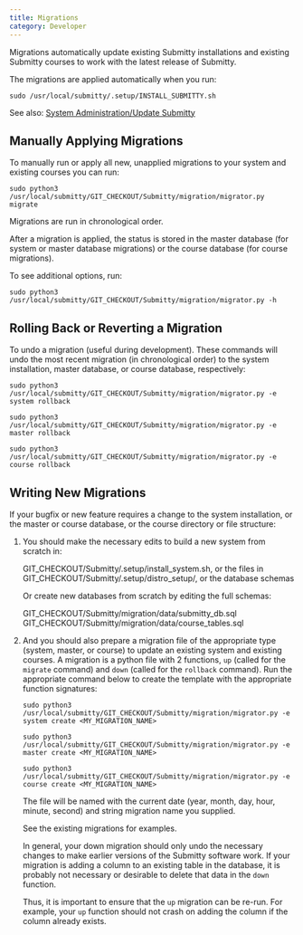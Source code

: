 ```yaml
---
title: Migrations
category: Developer
---
```



Migrations automatically update existing Submitty installations and
existing Submitty courses to work with the latest release of Submitty.

The migrations are applied automatically when you run:

```
sudo /usr/local/submitty/.setup/INSTALL_SUBMITTY.sh
```

See also: [System Administration/Update Submitty](../sysadmin/update)


## Manually Applying Migrations

To manually run or apply all new, unapplied migrations to your system
and existing courses you can run:

```
sudo python3 /usr/local/submitty/GIT_CHECKOUT/Submitty/migration/migrator.py migrate
```

Migrations are run in chronological order.

After a migration is applied, the status is stored in the master
database (for system or master database migrations) or the course
database (for course migrations).

To see additional options, run:

```
sudo python3 /usr/local/submitty/GIT_CHECKOUT/Submitty/migration/migrator.py -h
```


## Rolling Back or Reverting a Migration

To undo a migration (useful during development).  These commands will
undo the most recent migration (in chronological order) to the
system installation, master database, or course database, respectively:

```
sudo python3 /usr/local/submitty/GIT_CHECKOUT/Submitty/migration/migrator.py -e system rollback
```

```
sudo python3 /usr/local/submitty/GIT_CHECKOUT/Submitty/migration/migrator.py -e master rollback
```

```
sudo python3 /usr/local/submitty/GIT_CHECKOUT/Submitty/migration/migrator.py -e course rollback
```


## Writing New Migrations

If your bugfix or new feature requires a change to the system
installation, or the master or course database, or the course
directory or file structure:


1.  You should make the necessary edits to build a new system from
    scratch in:

    GIT_CHECKOUT/Submitty/.setup/install_system.sh, or the files in
    GIT_CHECKOUT/Submitty/.setup/distro_setup/, or the database schemas

    Or create new databases from scratch by editing the full schemas:

    GIT_CHECKOUT/Submitty/migration/data/submitty_db.sql
    GIT_CHECKOUT/Submitty/migration/data/course_tables.sql 


2.  And you should also prepare a migration file of the appropriate
    type (system, master, or course) to update an existing system and
    existing courses.  A migration is a python file with 2 functions,
    `up` (called for the `migrate` command) and `down` (called for the
    `rollback` command).  Run the appropriate command below to create
    the template with the appropriate function signatures:

    ```
    sudo python3 /usr/local/submitty/GIT_CHECKOUT/Submitty/migration/migrator.py -e system create <MY_MIGRATION_NAME>
    ```

    ```
    sudo python3 /usr/local/submitty/GIT_CHECKOUT/Submitty/migration/migrator.py -e master create <MY_MIGRATION_NAME>
    ```

    ```
    sudo python3 /usr/local/submitty/GIT_CHECKOUT/Submitty/migration/migrator.py -e course create <MY_MIGRATION_NAME>
    ```

    The file will be named with the current date (year, month, day,
    hour, minute, second) and string migration name you supplied.

    See the existing migrations for examples.

    In general, your down migration should only undo the necessary
    changes to make earlier versions of the Submitty software work.
    If your migration is adding a column to an existing table in the
    database, it is probably not necessary or desirable to delete that
    data in the `down` function.

    Thus, it is important to ensure that the `up` migration can be
    re-run.  For example, your `up` function should not crash on adding the
    column if the column already exists.

